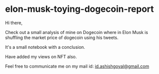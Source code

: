 # elon-musk-toying-dogecoin-report

Hi there,

Check out a small analysis of mine on Dogecoin where in Elon Musk is shuffling the market price of dogecoin using his tweets. 

It's a small notebook with a conclusion.

Have added my views on NFT also. 

Feel free to communicate me on my mail id: id.ashishgoyal@gmail.com 

